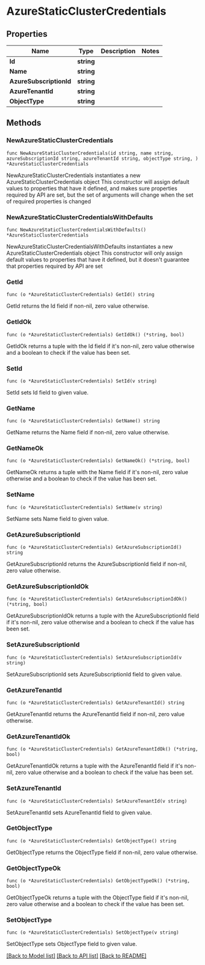 # AzureStaticClusterCredentials

## Properties

Name | Type | Description | Notes
------------ | ------------- | ------------- | -------------
**Id** | **string** |  | 
**Name** | **string** |  | 
**AzureSubscriptionId** | **string** |  | 
**AzureTenantId** | **string** |  | 
**ObjectType** | **string** |  | 

## Methods

### NewAzureStaticClusterCredentials

`func NewAzureStaticClusterCredentials(id string, name string, azureSubscriptionId string, azureTenantId string, objectType string, ) *AzureStaticClusterCredentials`

NewAzureStaticClusterCredentials instantiates a new AzureStaticClusterCredentials object
This constructor will assign default values to properties that have it defined,
and makes sure properties required by API are set, but the set of arguments
will change when the set of required properties is changed

### NewAzureStaticClusterCredentialsWithDefaults

`func NewAzureStaticClusterCredentialsWithDefaults() *AzureStaticClusterCredentials`

NewAzureStaticClusterCredentialsWithDefaults instantiates a new AzureStaticClusterCredentials object
This constructor will only assign default values to properties that have it defined,
but it doesn't guarantee that properties required by API are set

### GetId

`func (o *AzureStaticClusterCredentials) GetId() string`

GetId returns the Id field if non-nil, zero value otherwise.

### GetIdOk

`func (o *AzureStaticClusterCredentials) GetIdOk() (*string, bool)`

GetIdOk returns a tuple with the Id field if it's non-nil, zero value otherwise
and a boolean to check if the value has been set.

### SetId

`func (o *AzureStaticClusterCredentials) SetId(v string)`

SetId sets Id field to given value.


### GetName

`func (o *AzureStaticClusterCredentials) GetName() string`

GetName returns the Name field if non-nil, zero value otherwise.

### GetNameOk

`func (o *AzureStaticClusterCredentials) GetNameOk() (*string, bool)`

GetNameOk returns a tuple with the Name field if it's non-nil, zero value otherwise
and a boolean to check if the value has been set.

### SetName

`func (o *AzureStaticClusterCredentials) SetName(v string)`

SetName sets Name field to given value.


### GetAzureSubscriptionId

`func (o *AzureStaticClusterCredentials) GetAzureSubscriptionId() string`

GetAzureSubscriptionId returns the AzureSubscriptionId field if non-nil, zero value otherwise.

### GetAzureSubscriptionIdOk

`func (o *AzureStaticClusterCredentials) GetAzureSubscriptionIdOk() (*string, bool)`

GetAzureSubscriptionIdOk returns a tuple with the AzureSubscriptionId field if it's non-nil, zero value otherwise
and a boolean to check if the value has been set.

### SetAzureSubscriptionId

`func (o *AzureStaticClusterCredentials) SetAzureSubscriptionId(v string)`

SetAzureSubscriptionId sets AzureSubscriptionId field to given value.


### GetAzureTenantId

`func (o *AzureStaticClusterCredentials) GetAzureTenantId() string`

GetAzureTenantId returns the AzureTenantId field if non-nil, zero value otherwise.

### GetAzureTenantIdOk

`func (o *AzureStaticClusterCredentials) GetAzureTenantIdOk() (*string, bool)`

GetAzureTenantIdOk returns a tuple with the AzureTenantId field if it's non-nil, zero value otherwise
and a boolean to check if the value has been set.

### SetAzureTenantId

`func (o *AzureStaticClusterCredentials) SetAzureTenantId(v string)`

SetAzureTenantId sets AzureTenantId field to given value.


### GetObjectType

`func (o *AzureStaticClusterCredentials) GetObjectType() string`

GetObjectType returns the ObjectType field if non-nil, zero value otherwise.

### GetObjectTypeOk

`func (o *AzureStaticClusterCredentials) GetObjectTypeOk() (*string, bool)`

GetObjectTypeOk returns a tuple with the ObjectType field if it's non-nil, zero value otherwise
and a boolean to check if the value has been set.

### SetObjectType

`func (o *AzureStaticClusterCredentials) SetObjectType(v string)`

SetObjectType sets ObjectType field to given value.



[[Back to Model list]](../README.md#documentation-for-models) [[Back to API list]](../README.md#documentation-for-api-endpoints) [[Back to README]](../README.md)


